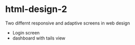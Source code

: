 # html-design-2

Two differnt responsive and adaptive screens in web design

  - Login screen
  - dashboard with tails view
